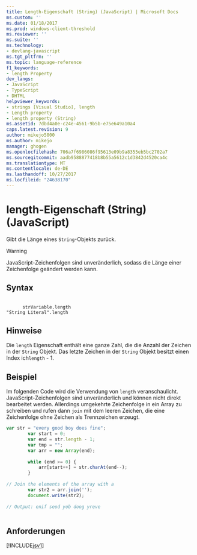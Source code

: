 ```yaml
---
title: Length-Eigenschaft (String) (JavaScript) | Microsoft Docs
ms.custom: ''
ms.date: 01/18/2017
ms.prod: windows-client-threshold
ms.reviewer: ''
ms.suite: ''
ms.technology:
- devlang-javascript
ms.tgt_pltfrm: ''
ms.topic: language-reference
f1_keywords:
- length Property
dev_langs:
- JavaScript
- TypeScript
- DHTML
helpviewer_keywords:
- strings [Visual Studio], length
- Length property
- length property (String)
ms.assetid: 7dbd4a0e-c24e-4561-9b5b-e75e649a10a4
caps.latest.revision: 9
author: mikejo5000
ms.author: mikejo
manager: ghogen
ms.openlocfilehash: 706a7f6986086f95613e09b9a8355eb5bc2702a7
ms.sourcegitcommit: aadb9588877418b8b55a5612c1d3842d4520ca4c
ms.translationtype: MT
ms.contentlocale: de-DE
ms.lasthandoff: 10/27/2017
ms.locfileid: "24638170"
---
```

# <a name="length-property-string-javascript"></a>length-Eigenschaft (String) (JavaScript)
Gibt die Länge eines `String`-Objekts zurück.  
  
> [!WARNING]
>  JavaScript-Zeichenfolgen sind unveränderlich, sodass die Länge einer Zeichenfolge geändert werden kann.  
  
## <a name="syntax"></a>Syntax  
  
```  
  
      strVariable.length  
"String Literal".length   
```  
  
## <a name="remarks"></a>Hinweise  
 Die `length` Eigenschaft enthält eine ganze Zahl, die die Anzahl der Zeichen in der `String` Objekt. Das letzte Zeichen in der `String` Objekt besitzt einen Index ich`length` - 1.  
  
## <a name="example"></a>Beispiel  
 Im folgenden Code wird die Verwendung von `length` veranschaulicht. JavaScript-Zeichenfolgen sind unveränderlich und können nicht direkt bearbeitet werden. Allerdings umgekehrte Zeichenfolge in ein Array zu schreiben und rufen dann `join` mit dem leeren Zeichen, die eine Zeichenfolge ohne Zeichen als Trennzeichen erzeugt.  
  
```JavaScript  
var str = "every good boy does fine";  
        var start = 0;  
        var end = str.length - 1;  
        var tmp = "";  
        var arr = new Array(end);  
  
        while (end >= 0) {  
            arr[start++] = str.charAt(end--);  
        }  
  
// Join the elements of the array with a   
        var str2 = arr.join('');  
        document.write(str2);  
  
// Output: enif seod yob doog yreve  
  
```  
  
## <a name="requirements"></a>Anforderungen  
 [!INCLUDE[jsv1](../../javascript/misc/includes/jsv1-md.md)]